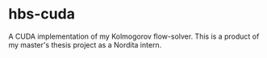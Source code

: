 # hbs-cuda

A CUDA implementation of my Kolmogorov flow-solver. This is a product of my master's thesis project as a Nordita intern. 
